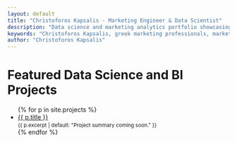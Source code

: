 ```yaml
---
layout: default
title: "Christoforos Kapsalis - Marketing Engineer & Data Scientist"
description: "Data science and marketing analytics portfolio showcasing machine learning, BI, and statistical analysis projects"
keywords: "Christoforos Kapsalis, greek marketing professionals, marketing analysts in greece, marketing analysts in new york, data science, marketing engineer, marketing analytics, marketing business intelligence, marketing bi, business intelligence, data science portfolio, marketing blog, business data science blog"
author: "Christoforos Kapsalis"
---
```


# Featured Data Science and BI Projects

<ul class="proj-list">
{% for p in site.projects %}
  <li>
    <a href="{{ p.url | relative_url }}">{{ p.title }}</a><br/>
    <small>{{ p.excerpt | default: "Project summary coming soon." }}</small>
  </li>
{% endfor %}
</ul>
